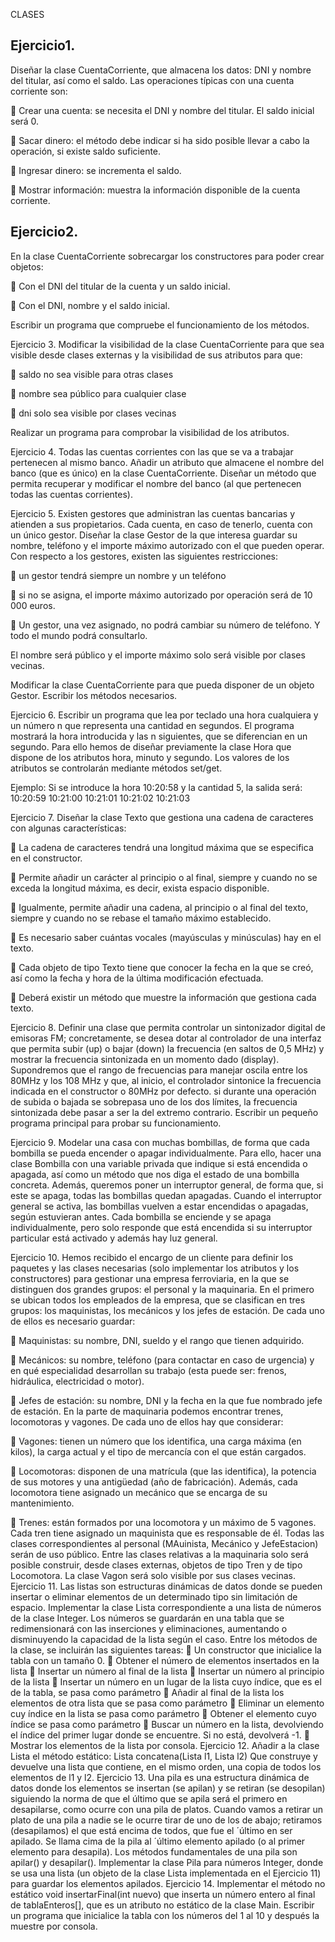 CLASES

## Ejercicio1. 

Diseñar la clase CuentaCorriente, que almacena los datos: DNI y nombre del titular,
así como el saldo. Las operaciones típicas con una cuenta corriente son:

 Crear una cuenta: se necesita el DNI y nombre del titular. El saldo inicial será 0.

 Sacar dinero: el método debe indicar si ha sido posible llevar a cabo la operación, si
existe saldo suficiente.

 Ingresar dinero: se incrementa el saldo.

 Mostrar información: muestra la información disponible de la cuenta corriente.

## Ejercicio2.
En la clase CuentaCorriente sobrecargar los constructores para poder crear objetos:

 Con el DNI del titular de la cuenta y un saldo inicial.

 Con el DNI, nombre y el saldo inicial.

Escribir un programa que compruebe el funcionamiento de los métodos.

Ejercicio 3. Modificar la visibilidad de la clase CuentaCorriente para que sea visible desde
clases externas y la visibilidad de sus atributos para que:

 saldo no sea visible para otras clases

 nombre sea público para cualquier clase

 dni solo sea visible por clases vecinas

Realizar un programa para comprobar la visibilidad de los atributos.

Ejercicio 4. Todas las cuentas corrientes con las que se va a trabajar pertenecen al mismo banco.
Añadir un atributo que almacene el nombre del banco (que es único) en la clase
CuentaCorriente. Diseñar un método que permita recuperar y modificar el nombre del banco (al
que pertenecen todas las cuentas corrientes).


Ejercicio 5. Existen gestores que administran las cuentas bancarias y atienden a sus propietarios.
Cada cuenta, en caso de tenerlo, cuenta con un único gestor. Diseñar la clase Gestor de la que
interesa guardar su nombre, teléfono y el importe máximo autorizado con el que pueden operar.
Con respecto a los gestores, existen las siguientes restricciones:

 un gestor tendrá siempre un nombre y un teléfono

 si no se asigna, el importe máximo autorizado por operación será de 10 000 euros.

 Un gestor, una vez asignado, no podrá cambiar su número de teléfono. Y todo el mundo
podrá consultarlo.

El nombre será público y el importe máximo solo será visible por clases vecinas.

Modificar la clase CuentaCorriente para que pueda disponer de un objeto Gestor. Escribir los
métodos necesarios.


Ejercicio 6. Escribir un programa que lea por teclado una hora cualquiera y un número n que
representa una cantidad en segundos. El programa mostrará la hora introducida y las n
siguientes, que se diferencian en un segundo. Para ello hemos de diseñar previamente la clase
Hora que dispone de los atributos hora, minuto y segundo. Los valores de los atributos se
controlarán mediante métodos set/get.

Ejemplo:
Si se introduce la hora 10:20:58 y la cantidad 5, la salida será:
10:20:59
10:21:00
10:21:01
10:21:02
10:21:03

Ejercicio 7. Diseñar la clase Texto que gestiona una cadena de caracteres con algunas
características:

 La cadena de caracteres tendrá una longitud máxima que se especifica en el constructor.

 Permite añadir un carácter al principio o al final, siempre y cuando no se exceda la
longitud máxima, es decir, exista espacio disponible.

 Igualmente, permite añadir una cadena, al principio o al final del texto, siempre y
cuando no se rebase el tamaño máximo establecido.

 Es necesario saber cuántas vocales (mayúsculas y minúsculas) hay en el texto.

 Cada objeto de tipo Texto tiene que conocer la fecha en la que se creó, así como la fecha
y hora de la última modificación efectuada.

 Deberá existir un método que muestre la información que gestiona cada texto.

Ejercicio 8. Definir una clase que permita controlar un sintonizador digital de emisoras FM;
concretamente, se desea dotar al controlador de una interfaz que permita subir (up) o bajar
(down) la frecuencia (en saltos de 0,5 MHz) y mostrar la frecuencia sintonizada en un momento
dado (display). Supondremos que el rango de frecuencias para manejar oscila entre los 80MHz
y los 108 MHz y que, al inicio, el controlador sintonice la frecuencia indicada en el constructor o
80MHz por defecto. si durante una operación de subida o bajada se sobrepasa uno de los dos
límites, la frecuencia sintonizada debe pasar a ser la del extremo contrario. Escribir un pequeño
programa principal para probar su funcionamiento.


Ejercicio 9. Modelar una casa con muchas bombillas, de forma que cada bombilla se pueda
encender o apagar individualmente. Para ello, hacer una clase Bombilla con una variable privada
que indique si está encendida o apagada, así como un método que nos diga el estado de una
bombilla concreta. Además, queremos poner un interruptor general, de forma que, si este se
apaga, todas las bombillas quedan apagadas. Cuando el interruptor general se activa, las
bombillas vuelven a estar encendidas o apagadas, según estuvieran antes. Cada bombilla se
enciende y se apaga individualmente, pero solo responde que está encendida si su interruptor
particular está activado y además hay luz general.


Ejercicio 10. Hemos recibido el encargo de un cliente para definir los paquetes y las clases
necesarias (solo implementar los atributos y los constructores) para gestionar una empresa
ferroviaria, en la que se distinguen dos grandes grupos: el personal y la maquinaria. En el
primero se ubican todos los empleados de la empresa, que se clasifican en tres grupos: los
maquinistas, los mecánicos y los jefes de estación. De cada uno de ellos es necesario guardar:

 Maquinistas: su nombre, DNI, sueldo y el rango que tienen adquirido.

 Mecánicos: su nombre, teléfono (para contactar en caso de urgencia) y en qué
especialidad desarrollan su trabajo (esta puede ser: frenos, hidráulica, electricidad o
motor).

 Jefes de estación: su nombre, DNI y la fecha en la que fue nombrado jefe de estación.
En la parte de maquinaria podemos encontrar trenes, locomotoras y vagones. De cada uno de
ellos hay que considerar:

 Vagones: tienen un número que los identifica, una carga máxima (en kilos), la carga
actual y el tipo de mercancía con el que están cargados.

 Locomotoras: disponen de una matrícula (que las identifica), la potencia de sus motores
y una antigüedad (año de fabricación). Además, cada locomotora tiene asignado un
mecánico que se encarga de su mantenimiento.

 Trenes: están formados por una locomotora y un máximo de 5 vagones. Cada tren tiene
asignado un maquinista que es responsable de él.
Todas las clases correspondientes al personal (MAuinista, Mecánico y JefeEstacion) serán de uso
público. Entre las clases relativas a la maquinaria solo será posible construir, desde clases
externas, objetos de tipo Tren y de tipo Locomotora. La clase Vagon será solo visible por sus
clases vecinas.
Ejercicio 11. Las listas son estructuras dinámicas de datos donde se pueden insertar o eliminar
elementos de un determinado tipo sin limitación de espacio.
Implementar la clase Lista correspondiente a una lista de números de la clase Integer. Los
números se guardarán en una tabla que se redimensionará con las inserciones y eliminaciones,
aumentando o disminuyendo la capacidad de la lista según el caso.
Entre los métodos de la clase, se incluirán las siguientes tareas:
 Un constructor que inicialice la tabla con un tamaño 0.
 Obtener el número de elementos insertados en la lista
 Insertar un número al final de la lista
 Insertar un número al principio de la lista
 Insertar un número en un lugar de la lista cuyo índice, que es el de la tabla, se pasa como
parámetro
 Añadir al final de la lista los elementos de otra lista que se pasa como parámetro
 Eliminar un elemento cuy índice en la lista se pasa como parámetro
 Obtener el elemento cuyo índice se pasa como parámetro
 Buscar un número en la lista, devolviendo el índice del primer lugar donde se encuentre.
Si no está, devolverá -1.
 Mostrar los elementos de la lista por consola.
Ejercicio 12. Añadir a la clase Lista el método estático:
Lista concatena(Lista l1, Lista l2)
Que construye y devuelve una lista que contiene, en el mismo orden, una copia de todos los
elementos de l1 y l2.
Ejercicio 13. Una pila es una estructura dinámica de datos donde los elementos se insertan (se
apilan) y se retiran (se desopilan) siguiendo la norma de que el último que se apila será el
primero en desapilarse, como ocurre con una pila de platos. Cuando vamos a retirar un plato de
una pila a nadie se le ocurre tirar de uno de los de abajo; retiramos (desapilamos) el que está
encima de todos, que fue el ´último en ser apilado. Se llama cima de la pila al ´último elemento
apilado (o al primer elemento para desapila). Los métodos fundamentales de una pila son
apilar() y desapilar().
Implementar la clase Pila para números Integer, donde se usa una lista (un objeto de la clase
Lista implementada en el Ejercicio 11) para guardar los elementos apilados.
Ejercicio 14. Implementar el método no estático
void insertarFinal(int nuevo)
que inserta un número entero al final de tablaEnteros[], que es un atributo no estático de la
clase Main. Escribir un programa que inicialice la tabla con los números del 1 al 10 y después la
muestre por consola.
